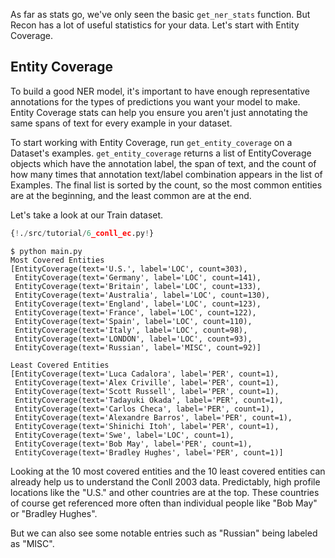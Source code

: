 As far as stats go, we've only seen the basic `get_ner_stats` function. But Recon has a lot of useful statistics for your data. Let's start with Entity Coverage.


## Entity Coverage

To build a good NER model, it's important to have enough representative annotations for the types of predictions you want your model to make. Entity Coverage stats can help you ensure you aren't just annotating the same spans of text for every example in your dataset.

To start working with Entity Coverage, run `get_entity_coverage` on a Dataset's examples. `get_entity_coverage` returns
a list of EntityCoverage objects which have the annotation label, the span of text, and the count of how many times that annotation text/label combination appears in the list of Examples. The final list is sorted by the count, so the most common entities are at the beginning, and the least common are at the end.

Let's take a look at our Train dataset.

```python hl_lines="12"
{!./src/tutorial/6_conll_ec.py!}
```

<div class="termy">

```console
$ python main.py
Most Covered Entities
[EntityCoverage(text='U.S.', label='LOC', count=303),
 EntityCoverage(text='Germany', label='LOC', count=141),
 EntityCoverage(text='Britain', label='LOC', count=133),
 EntityCoverage(text='Australia', label='LOC', count=130),
 EntityCoverage(text='England', label='LOC', count=123),
 EntityCoverage(text='France', label='LOC', count=122),
 EntityCoverage(text='Spain', label='LOC', count=110),
 EntityCoverage(text='Italy', label='LOC', count=98),
 EntityCoverage(text='LONDON', label='LOC', count=93),
 EntityCoverage(text='Russian', label='MISC', count=92)]

Least Covered Entities
[EntityCoverage(text='Luca Cadalora', label='PER', count=1),
 EntityCoverage(text='Alex Criville', label='PER', count=1),
 EntityCoverage(text='Scott Russell', label='PER', count=1),
 EntityCoverage(text='Tadayuki Okada', label='PER', count=1),
 EntityCoverage(text='Carlos Checa', label='PER', count=1),
 EntityCoverage(text='Alexandre Barros', label='PER', count=1),
 EntityCoverage(text='Shinichi Itoh', label='PER', count=1),
 EntityCoverage(text='Swe', label='LOC', count=1),
 EntityCoverage(text='Bob May', label='PER', count=1),
 EntityCoverage(text='Bradley Hughes', label='PER', count=1)]
```

</div>


Looking at the 10 most covered entities and the 10 least covered entities can already help us to understand the Conll 2003 data. Predictably, high profile locations like the "U.S." and other countries are at the top. These countries of course get referenced more often than individual people like "Bob May" or "Bradley Hughes".

But we can also see some notable entries such as "Russian" being labeled as "MISC".
